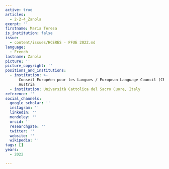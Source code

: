 ```yaml
---
active: true
articles:
  - 2-2-4_Zanola
exerpt: ''
firstname: Maria Teresa
is_institution: false
issue:
  - content/issues/HCERES - PFUE 2022.md
language:
  - French
lastname: Zanola
picture: ''
picture_copyright: ''
positions_and_institutions:
  - institution: >-
      Conseil Européen pour les Langues / European Language Council (CEL/ELC),
      Austria
  - institution: Università Cattolica del Sacro Cuore, Italy
reference: ''
social_channels:
  google_scholar: ''
  instagram: ''
  linkedin: ''
  mendeley: ''
  orcid: ''
  researchgate: ''
  twitter: ''
  website: ''
  wikipedia: ''
tags: []
years:
  - 2022

---
```


